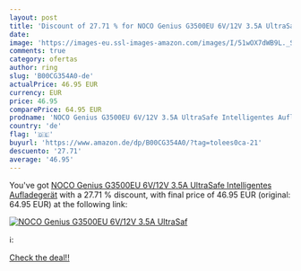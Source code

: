 ```yaml
---
layout: post
title: 'Discount of 27.71 % for NOCO Genius G3500EU 6V/12V 3.5A UltraSaf'
date: 
image: 'https://images-eu.ssl-images-amazon.com/images/I/51wOX7dWB9L._SL200_.jpg'
comments: true
category: ofertas
author: ring
slug: 'B00CG354A0-de'
actualPrice: 46.95 EUR
currency: EUR
price: 46.95
comparePrice: 64.95 EUR
prodname: 'NOCO Genius G3500EU 6V/12V 3.5A UltraSafe Intelligentes Aufladegerät'
country: 'de'
flag: '🇩🇪'
buyurl: 'https://www.amazon.de/dp/B00CG354A0/?tag=tolees0ca-21'
descuento: '27.71'
average: '46.95'
---
```


You've got [NOCO Genius G3500EU 6V/12V 3.5A UltraSafe Intelligentes Aufladegerät](https://www.amazon.de/dp/B00CG354A0/?tag=tolees0ca-21) with a  27.71 % discount, with final price of 46.95 EUR (original: 64.95 EUR) at the following link:

[![NOCO Genius G3500EU 6V/12V 3.5A UltraSaf](https://images-eu.ssl-images-amazon.com/images/I/51wOX7dWB9L._SL200_.jpg)](https://www.amazon.de/dp/B00CG354A0/?tag=tolees0ca-21)

ℹ️:


[Check the deal!!](https://www.amazon.de/dp/B00CG354A0/?tag=tolees0ca-21)
